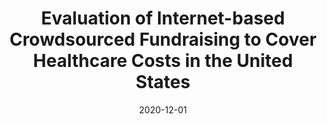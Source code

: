 ---
title: "Evaluation of Internet-based Crowdsourced Fundraising to Cover Healthcare Costs in the United States"
collection: publications
permalink: /publication/2020-GoFundMe
date: 2020-12-01
paperurl: 'http://www.google.com/url?q=http%3A%2F%2Fr.web.umkc.edu%2Fraopr%2FDiSC-Demo-ICDE-2019.pdf&sa=D&sntz=1&usg=AFQjCNEkYnLQ2O9lmPUSUzbLUwh1Ha_3WQ'
citation: 'Suveen Angraal, <b>Arun Zachariah</b>, Raaisa Raaisa, Rohan Khera, Praveen Rao, Harlan M Krumholz, and John A Spertus - &quot;Evaluation of Internet-based Crowdsourced Fundraising to Cover Healthcare Costs in the United States.&quot; <i>JAMA Network Open</i>,2020. (to appear)'
---